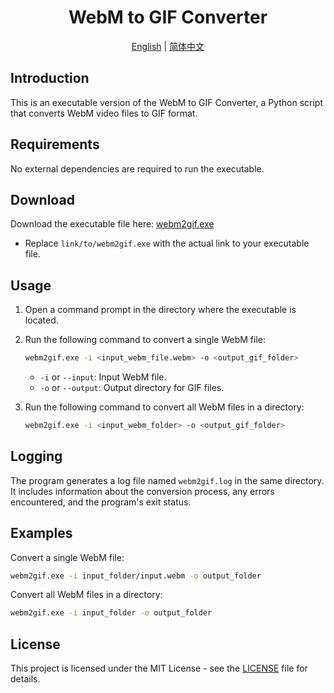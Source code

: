 <div align="center">

# WebM to GIF Converter
[English](link/to/README.md) | [简体中文](link/to/README_zh.md)

</div>


## Introduction

This is an executable version of the WebM to GIF Converter, a Python script that converts WebM video files to GIF format.

## Requirements

No external dependencies are required to run the executable. 

## Download

Download the executable file here: [webm2gif.exe](link/to/webm2gif.exe)
- Replace `link/to/webm2gif.exe` with the actual link to your executable file.

## Usage

1. Open a command prompt in the directory where the executable is located.

2. Run the following command to convert a single WebM file:
   ```bash
   webm2gif.exe -i <input_webm_file.webm> -o <output_gif_folder>
   ```
   - `-i` or `--input`: Input WebM file.
   - `-o` or `--output`: Output directory for GIF files.

3. Run the following command to convert all WebM files in a directory:
   ```bash
   webm2gif.exe -i <input_webm_folder> -o <output_gif_folder>
   ```

## Logging

The program generates a log file named `webm2gif.log` in the same directory. It includes information about the conversion process, any errors encountered, and the program's exit status.

## Examples

Convert a single WebM file:
```bash
webm2gif.exe -i input_folder/input.webm -o output_folder
```

Convert all WebM files in a directory:
```bash
webm2gif.exe -i input_folder -o output_folder
```

## License

This project is licensed under the MIT License - see the [LICENSE](LICENSE) file for details.